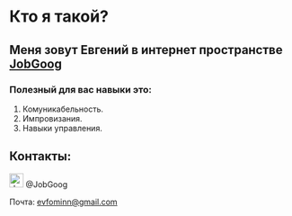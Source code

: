 # Кто я такой?

## Меня зовут Евгений в интернет пространстве [JobGoog](https://github.com/JobGoog)

### Полезный для вас навыки это:

1. Комуникабельность.
2. Импровизания.
3. Навыки управления.
   
## Контакты:

<img src="https://static.tildacdn.com/tild3336-6361-4539-b363-396633613930/2cbc84597f87e4968cc4.png" alt="drawing" width="25"/> 
@JobGoog

Почта: evfominn@gmail.com

